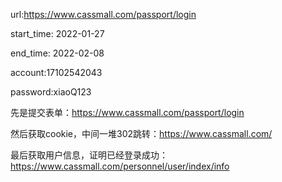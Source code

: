 url:https://www.cassmall.com/passport/login

start_time: 2022-01-27

end_time: 2022-02-08

account:17102542043

password:xiaoQ123

先是提交表单：https://www.cassmall.com/passport/login

然后获取cookie，中间一堆302跳转：https://www.cassmall.com/

最后获取用户信息，证明已经登录成功：https://www.cassmall.com/personnel/user/index/info